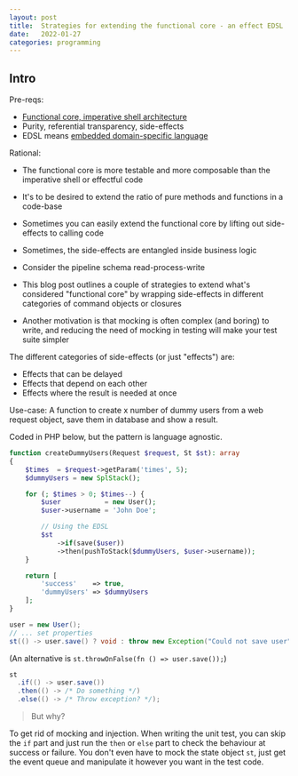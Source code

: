 ```yaml
---
layout: post
title:  Strategies for extending the functional core - an effect EDSL 
date:   2022-01-27
categories: programming
---
```


## Intro

Pre-reqs:

* [Functional core, imperative shell architecture](https://github.com/kbilsted/Functional-core-imperative-shell/blob/master/README.md)
* Purity, referential transparency, side-effects
* EDSL means [embedded domain-specific language](https://en.wikipedia.org/wiki/Domain-specific_language#External_and_Embedded_Domain_Specific_Languages)

Rational:

* The functional core is more testable and more composable than the imperative shell or effectful code
* It's to be desired to extend the ratio of pure methods and functions in a code-base
* Sometimes you can easily extend the functional core by lifting out side-effects to calling code
* Sometimes, the side-effects are entangled inside business logic
* Consider the pipeline schema read-process-write

* This blog post outlines a couple of strategies to extend what's considered "functional core" by wrapping side-effects in different categories of command objects or closures
* Another motivation is that mocking is often complex (and boring) to write, and reducing the need of mocking in testing will make your test suite simpler

The different categories of side-effects (or just "effects") are:

* Effects that can be delayed
* Effects that depend on each other
* Effects where the result is needed at once

Use-case: A function to create x number of dummy users from a web request object, save them in database and show a result.

Coded in PHP below, but the pattern is language agnostic.

```php
function createDummyUsers(Request $request, St $st): array
{
    $times  = $request->getParam('times', 5);
    $dummyUsers = new SplStack();

    for (; $times > 0; $times--) {
        $user           = new User();
        $user->username = 'John Doe';

        // Using the EDSL
        $st
            ->if(save($user))
            ->then(pushToStack($dummyUsers, $user->username));
    }

    return [
        'success'    => true,
        'dummyUsers' => $dummyUsers
    ];
}
```

```java
user = new User();
// ... set properties
st(() -> user.save() ? void : throw new Exception("Could not save user"));
```

(An alternative is `st.throwOnFalse(fn () => user.save());`)

```java
st
  .if(() -> user.save())
  .then(() -> /* Do something */)
  .else(() -> /* Throw exception? */);
```

> But why?

To get rid of mocking and injection.  When writing the unit test, you can skip the `if` part and just run the `then` or `else` part to check the behaviour at success or failure. You don't even have to mock the state object `st`, just get the event queue and manipulate it however you want in the test code.
